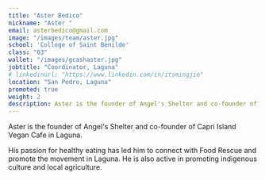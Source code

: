 ```yaml
---
title: "Aster Bedico"
nickname: "Aster "
email: asterbedico@gmail.com
image: "/images/team/aster.jpg"
school: 'College of Saint Benilde'
class: "03"
wallet: "/images/gcashaster.jpg"
jobtitle: "Coordinator, Laguna"
# linkedinurl: "https://www.linkedin.com/in/itsmingjie"
location: "San Pedro, Laguna"
promoted: true
weight: 2
description: Aster is the founder of Angel's Shelter and co-founder of Capri Island Vegan Cafe in Laguna.
---
```


Aster is the founder of Angel's Shelter and co-founder of Capri Island Vegan Cafe in Laguna.

His passion for healthy eating has led him to connect with Food Rescue and promote the movement in Laguna. He is also active in promoting indigenous culture and local agriculture. 
